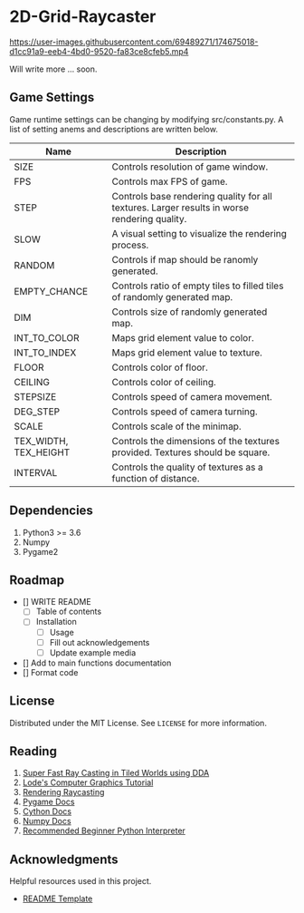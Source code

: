 # 2D-Grid-Raycaster
https://user-images.githubusercontent.com/69489271/174675018-d1cc91a9-eeb4-4bd0-9520-fa83ce8cfeb5.mp4

Will write more ... soon.
## Game Settings
Game runtime settings can be changing by modifying src/constants.py. A list of setting anems and descriptions are written below.

| Name | Description |
|----- | ----------- |
| SIZE										| Controls resolution of game window. |
| FPS											| Controls max FPS of game. |
| STEP										| Controls base rendering quality for all textures. Larger results in worse rendering quality. |
| SLOW										| A visual setting to visualize the rendering process. |
| RANDOM									| Controls if map should be ranomly generated. |
| EMPTY_CHANCE						| Controls ratio of empty tiles to filled tiles of randomly generated map. |
| DIM											| Controls size of randomly generated map. |
| INT_TO_COLOR						| Maps grid element value to color. |
| INT_TO_INDEX						| Maps grid element value to texture. |
| FLOOR										| Controls color of floor. |
| CEILING									| Controls color of ceiling. |
| STEPSIZE								| Controls speed of camera movement. |
| DEG_STEP								| Controls speed of camera turning. |
| SCALE										| Controls scale of the minimap. |
| TEX_WIDTH, TEX_HEIGHT 	| Controls the dimensions of the textures provided. Textures should be square. |
| INTERVAL 								| Controls the quality of textures as a function of distance. |

## Dependencies
1. Python3 >= 3.6
2. Numpy
3. Pygame2

<!-- ROADMAP -->
## Roadmap

- [] WRITE README
    - [ ] Table of contents
    - [ ] Installation
		- [ ] Usage
		- [ ] Fill out acknowledgements
		- [ ] Update example media
- [] Add to main functions documentation
- [] Format code


<!-- LICENSE -->
## License

Distributed under the MIT License. See `LICENSE` for more information.


## Reading
1. [Super Fast Ray Casting in Tiled Worlds using DDA](https://www.youtube.com/watch?v=NbSee-XM7WA)
2. [Lode's Computer Graphics Tutorial](https://lodev.org/cgtutor/raycasting.html#The_Basic_Idea_)
3. [Rendering Raycasting](https://www.youtube.com/watch?v=Vij_obgv9h4)
4. [Pygame Docs](https://www.pygame.org/docs/)
5. [Cython Docs](https://cython.readthedocs.io/en/latest/index.html)
6. [Numpy Docs](https://numpy.org/doc/stable/user/index.html#user)
7. [Recommended Beginner Python Interpreter](https://codewith.mu/en/)


<!-- ACKNOWLEDGMENTS -->
## Acknowledgments

Helpful resources used in this project.
* [README Template](https://github.com/othneildrew/Best-README-Template)
